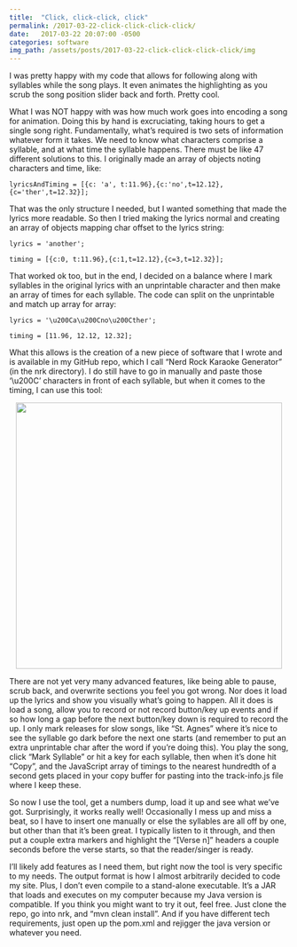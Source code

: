 ```yaml
---
title:  "Click, click-click, click"
permalink: /2017-03-22-click-click-click-click/
date:   2017-03-22 20:07:00 -0500
categories: software
img_path: /assets/posts/2017-03-22-click-click-click-click/img
---
```


I was pretty happy with my code that allows for following along with syllables while the song plays. It even animates the highlighting as you scrub the song position slider back and forth. Pretty cool.

What I was NOT happy with was how much work goes into encoding a song for animation. Doing this by hand is excruciating, taking hours to get a single song right. Fundamentally, what’s required is two sets of information whatever form it takes. We need to know what characters comprise a syllable, and at what time the syllable happens. There must be like 47 different solutions to this. I originally made an array of objects noting characters and time, like:

```
lyricsAndTiming = [{c: 'a', t:11.96},{c:'no',t=12.12},{c='ther',t=12.32}];
```

That was the only structure I needed, but I wanted something that made the lyrics more readable. So then I tried making the lyrics normal and creating an array of objects mapping char offset to the lyrics string:

```
lyrics = 'another';

timing = [{c:0, t:11.96},{c:1,t=12.12},{c=3,t=12.32}];
```

That worked ok too, but in the end, I decided on a balance where I mark syllables in the original lyrics with an unprintable character and then make an array of times for each syllable. The code can split on the unprintable and match up array for array:

```
lyrics = '\u200Ca\u200Cno\u200Cther';

timing = [11.96, 12.12, 12.32];
```

What this allows is the creation of a new piece of software that I wrote and is available in my GitHub repo, which I call “Nerd Rock Karaoke Generator” (in the nrk directory). I do still have to go in manually and paste those ‘\u200C’ characters in front of each syllable, but when it comes to the timing, I can use this tool:

<p align="center"><img src="{{ page.img_path}}/nrkg.png" width=480 /></p>

There are not yet very many advanced features, like being able to pause, scrub back, and overwrite sections you feel you got wrong. Nor does it load up the lyrics and show you visually what’s going to happen. All it does is load a song, allow you to record or not record button/key up events and if so how long a gap before the next button/key down is required to record the up. I only mark releases for slow songs, like “St. Agnes” where it’s nice to see the syllable go dark before the next one starts (and remember to put an extra unprintable char after the word if you’re doing this). You play the song, click “Mark Syllable” or hit a key for each syllable, then when it’s done hit “Copy”, and the JavaScript array of timings to the nearest hundredth of a second gets placed in your copy buffer for pasting into the track-info.js file where I keep these.

So now I use the tool, get a numbers dump, load it up and see what we’ve got. Surprisingly, it works really well! Occasionally I mess up and miss a beat, so I have to insert one manually or else the syllables are all off by one, but other than that it’s been great. I typically listen to it through, and then put a couple extra markers and highlight the “[Verse n]” headers a couple seconds before the verse starts, so that the reader/singer is ready.

I’ll likely add features as I need them, but right now the tool is very specific to my needs. The output format is how I almost arbitrarily decided to code my site. Plus, I don’t even compile to a stand-alone executable. It’s a JAR that loads and executes on my computer because my Java version is compatible. If you think you might want to try it out, feel free. Just clone the repo, go into nrk, and “mvn clean install”. And if you have different tech requirements, just open up the pom.xml and rejigger the java version or whatever you need.